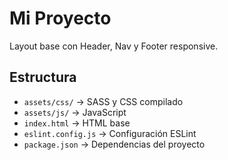# Mi Proyecto

Layout base con Header, Nav y Footer responsive.

## Estructura

- `assets/css/` → SASS y CSS compilado
- `assets/js/` → JavaScript
- `index.html` → HTML base
- `eslint.config.js` → Configuración ESLint
- `package.json` → Dependencias del proyecto
